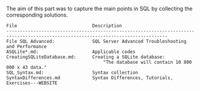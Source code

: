 The aim of this part was to capture the main points in SQL by collecting the corresponding solutions.

    File                            Description
    ----------------------------------------------------------------------------------------------------------------------------------
    File SQL Advanced:              SQL Server Advanced Troubleshooting and Performance
    ASQLite*.md:                    Applicable codes
    CreatingSQLiteDatabase.md:      Creating a SQLite database: 
                                        "The database will contain 10 800 000 x 43 data."
    SQL_Syntax.md:                  Syntax collection
    SyntaxDifferences.md            Syntax Differences, Tutorials, Exercises---WEBSITE
